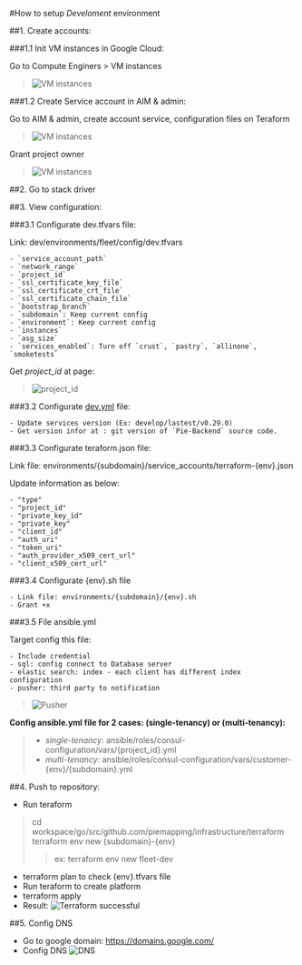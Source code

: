 
#How to setup *Develoment* environment

##1. Create accounts:

###1.1  Init VM instances in Google Cloud:

Go to Compute Enginers > VM instances

> ![VM instances](https://github.com/nguyenthihoangphuong/images/blob/CreateNewClientEnvironment/VM%20instances.png?raw=true)


###1.2  Create Service account in AIM & admin:

Go to AIM & admin, create account service, configuration files on Teraform

> ![VM instances](https://github.com/nguyenthihoangphuong/images/blob/CreateNewClientEnvironment/AIM%20&%20admin,%20create%20account%20service.png?raw=true)

Grant project owner

> ![VM instances](https://github.com/nguyenthihoangphuong/images/blob/CreateNewClientEnvironment/grant%20project%20owner.png?raw=true)

##2. Go to stack driver

##3. View configuration:

###3.1 Configurate dev.tfvars file:

 Link: dev/environments/fleet/config/dev.tfvars
	
	- `service_account_path`
	- `network_range`
	- `project_id`
	- `ssl_certificate_key_file`
	- `ssl_certificate_crt_file`
	- `ssl_certificate_chain_file`
	- `bootstrap_branch`
	- `subdomain`: Keep current config
	- `environment`: Keep current config
	- `instances`
	- `asg_size`
	- `services_enabled`: Turn off `crust`, `pastry`, `allinone`, `smoketests`

Get *project_id* at page:

> ![project_id](https://github.com/nguyenthihoangphuong/images/blob/CreateNewClientEnvironment/project_id.png?raw=true)

###3.2 Configurate [dev.yml](https://github.com/piemapping/infrastructure/blob/dev/environments/fleet/config/dev.yml) file:

	- Update services version (Ex: develop/lastest/v0.29.0) 
	- Get version infor at : git version of `Pie-Backend` source code.
	
###3.3 Configurate teraform.json file: 

Link file: environments/{subdomain}/service_accounts/terraform-{env}.json 

Update information as below:

	- "type"
	- "project_id"
	- "private_key_id"
	- "private_key"
	- "client_id"
	- "auth_uri"
	- "token_uri"
	- "auth_provider_x509_cert_url"
	- "client_x509_cert_url"
	
###3.4 Configurate {env}.sh file 

	- Link file: environments/{subdomain}/{env}.sh 
	- Grant +x

###3.5 File ansible.yml

Target config this file:

	- Include credential
	- sql: config connect to Database server
	- elastic search: index - each client has different index configuration
	- pusher: third party to notification

> ![Pusher](https://github.com/nguyenthihoangphuong/images/blob/CreateNewClientEnvironment/pusher.png?raw=true)

**Config ansible.yml file  for 2 cases: (single-tenancy) or (multi-tenancy):**

> - *single-tenancy*: ansible/roles/consul-configuration/vars/{project_id}.yml
> - *multi-tenancy*: ansible/roles/consul-configuration/vars/customer-{env}/{subdomain}.yml

	
##4. Push to repository:

- Run teraform 	
> cd workspace/go/src/github.com/piemapping/infrastructure/terraform
> terraform env new {subdomain}-{env}
> > ex: terraform env new fleet-dev

- terraform plan to check {env}.tfvars file
- Run teraform to create platform
- terraform apply
- Result:
![Terraform successful](https://github.com/nguyenthihoangphuong/images/blob/CreateNewClientEnvironment/Terraform%20Successful.png?raw=true)

##5. Config DNS

- Go to google domain: https://domains.google.com/
- Config DNS 
![DNS](https://github.com/nguyenthihoangphuong/images/blob/CreateNewClientEnvironment/DNS.png?raw=true)
